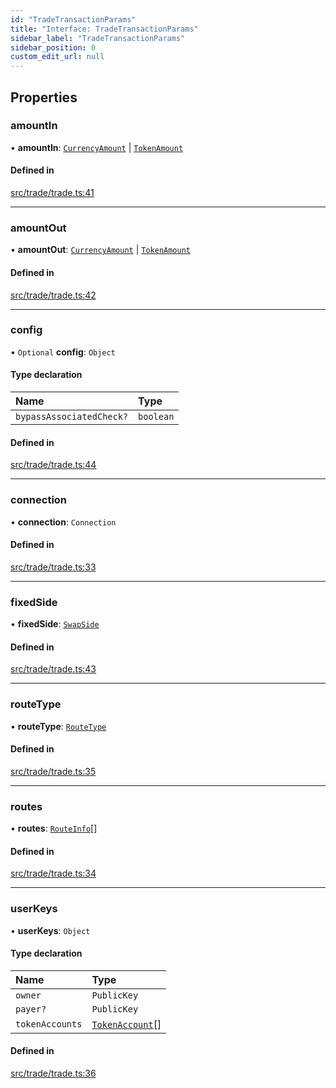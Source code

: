 ```yaml
---
id: "TradeTransactionParams"
title: "Interface: TradeTransactionParams"
sidebar_label: "TradeTransactionParams"
sidebar_position: 0
custom_edit_url: null
---
```


## Properties

### amountIn

• **amountIn**: [`CurrencyAmount`](../classes/CurrencyAmount.md) \| [`TokenAmount`](../classes/TokenAmount.md)

#### Defined in

[src/trade/trade.ts:41](https://github.com/alpha-defi/raydium-sdk/blob/ce1010a/src/trade/trade.ts#L41)

___

### amountOut

• **amountOut**: [`CurrencyAmount`](../classes/CurrencyAmount.md) \| [`TokenAmount`](../classes/TokenAmount.md)

#### Defined in

[src/trade/trade.ts:42](https://github.com/alpha-defi/raydium-sdk/blob/ce1010a/src/trade/trade.ts#L42)

___

### config

• `Optional` **config**: `Object`

#### Type declaration

| Name | Type |
| :------ | :------ |
| `bypassAssociatedCheck?` | `boolean` |

#### Defined in

[src/trade/trade.ts:44](https://github.com/alpha-defi/raydium-sdk/blob/ce1010a/src/trade/trade.ts#L44)

___

### connection

• **connection**: `Connection`

#### Defined in

[src/trade/trade.ts:33](https://github.com/alpha-defi/raydium-sdk/blob/ce1010a/src/trade/trade.ts#L33)

___

### fixedSide

• **fixedSide**: [`SwapSide`](../modules.md#swapside)

#### Defined in

[src/trade/trade.ts:43](https://github.com/alpha-defi/raydium-sdk/blob/ce1010a/src/trade/trade.ts#L43)

___

### routeType

• **routeType**: [`RouteType`](../modules.md#routetype)

#### Defined in

[src/trade/trade.ts:35](https://github.com/alpha-defi/raydium-sdk/blob/ce1010a/src/trade/trade.ts#L35)

___

### routes

• **routes**: [`RouteInfo`](RouteInfo.md)[]

#### Defined in

[src/trade/trade.ts:34](https://github.com/alpha-defi/raydium-sdk/blob/ce1010a/src/trade/trade.ts#L34)

___

### userKeys

• **userKeys**: `Object`

#### Type declaration

| Name | Type |
| :------ | :------ |
| `owner` | `PublicKey` |
| `payer?` | `PublicKey` |
| `tokenAccounts` | [`TokenAccount`](TokenAccount.md)[] |

#### Defined in

[src/trade/trade.ts:36](https://github.com/alpha-defi/raydium-sdk/blob/ce1010a/src/trade/trade.ts#L36)
